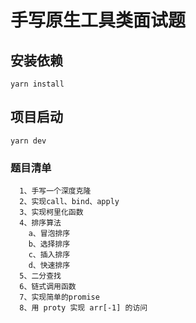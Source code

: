 # 手写原生工具类面试题

## 安装依赖
```
yarn install
```

## 项目启动
```
yarn dev
```

### 题目清单
```
  1、手写一个深度克隆
  2、实现call、bind、apply
  3、实现柯里化函数
  4、排序算法
    a、冒泡排序
    b、选择排序
    c、插入排序
    d、快速排序
  5、二分查找
  6、链式调用函数
  7、实现简单的promise
  8、用 proty 实现 arr[-1] 的访问
```